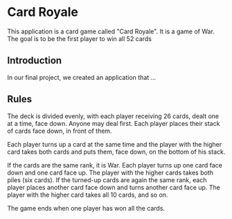 # Card Royale 

This application is a card game called "Card Royale". It is a game of War. The goal is to be the first player to win all 52 cards

## Introduction

In our final project, we created an application that ...



## Rules

The deck is divided evenly, with each player receiving 26 cards, dealt one at a time, face down. Anyone may deal first. Each player places their stack of cards face down, in front of them.

Each player turns up a card at the same time and the player with the higher card takes both cards and puts them, face down, on the bottom of his stack.

If the cards are the same rank, it is War. Each player turns up one card face down and one card face up. The player with the higher cards takes both piles (six cards). If the turned-up cards are again the same rank, each player places another card face down and turns another card face up. The player with the higher card takes all 10 cards, and so on.

The game ends when one player has won all the cards.

<!-- 

TODO:
- Have main repo folder split into a server folder and a client folder. Move all react code to client folder.
- Have server folder have a index.js file that starts an express server. finished GS
- Have server folder have a routes folder with all of the routes for the application.
- Have server folder have a models folder with all of the mongoose models for the application.
- Create a database with a user model with username, password, and games won.
- UI
    - Create Header Component with title and login button
    - Create a Signup component that allows user to create a username and password
    - Create Login Component with username and password inputs
    - Create Game Component with a start game button
    - Create Game Over Component with a play again button
    - Create a Hand Component that allows user to cycle through and select a card
    - Create a Hand Component that only shows backs of cards for opponent
    - Create a Discard Pile Component
    - Create a Game Field Component that shows the cards that are being played
    - Create a Leaderboard Component
- Backend
    - Create a database with a user model with username, password, and games won
    - Create a leaderboard model created leaderboard componet GS
    - Create routes for signup, login, and game creation

 -->
